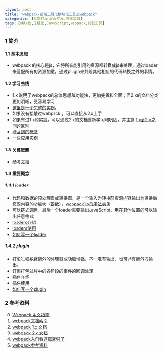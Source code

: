 ```yaml
---
layout: post
title: "webpack-前端工程化模块化工具之webpack"
categories: [前端开发,Web开发,开发工具]
tags: [模块化,工程化,JavaScript,webpack,打包工具]
---
```


### 1 简介

#### 1.1 基本思想

+ webpack 的核心是js，它将所有能引用的资源都转换成js来处理，通过loader来适配所有的资源加载，通过plugin来处理其他相应的代码转换之外的事情。


#### 1.2 学习曲线

+ 1.x 说明了webpack的总体思想和功能块，更加完善和全面；但2.x的文档分类更加明晰，更容易学习
+ [这里是一个完整的实例](http://webpack.github.io/docs/tutorials/getting-started/)。
+ 如果没有接触过webpack ，可以直接从2.x上手
+ 如果有过1.x的实践，可以通过2.x的文档重新学习和巩固，并注意 [1.x到2.x之间的区别](https://webpack.js.org/guides/migrating/)
+ [涉及到的概念](https://webpack.js.org/concepts/)
+ [一些应用实例](http://webpack.github.io/docs/examples.html)

#### 1.3 关键配置

+ [参考文档](https://webpack.js.org/configuration/)

#### 1.4 重要概念

##### 1.4.1 loader

+ 代码和数据的预处理器或转换器，是一个输入为转换前资源内容输出为转换后资源内容的功能块（函数），[webpack1.x的用法实例](http://webpack.github.io/docs/usage.html)
+ 可以链式调用，最后一个loader需要输出JavaScript，用在其他位置的可以输出任意格式
+ [loaders介绍](http://webpack.github.io/docs/loaders.html)
+ [loaders使用](http://webpack.github.io/docs/using-loaders.html)
+ [如何写一个loader](http://webpack.github.io/docs/how-to-write-a-loader.html)

##### 1.4.2 plugin

+ 打包过程数据额外的处理器或功能增强，不一定有输出，也可以有额外的输出。
+ 订阅打包过程中的各阶段的事件的回调处理
+ [插件介绍](http://webpack.github.io/docs/plugins.html)
+ [插件使用](http://webpack.github.io/docs/using-plugins.html)
+ [如何写一个plugin](http://webpack.github.io/docs/how-to-write-a-plugin.html)

### 2 参考资料

0. [Webpack 中文指南](http://webpackdoc.com/reference.html)
1. [webpack文档索引](http://webpack.github.io/)
2. [webpack 1.x 文档](http://webpack.github.io/docs/)
3. [webpack 2.x 文档](https://webpack.js.org/)
4. [webpack入门看这篇就够了](http://www.jianshu.com/p/42e11515c10f)
5. [webpack参考资料](http://rawbin-.github.io/web%E5%BC%80%E5%8F%91/%E5%89%8D%E7%AB%AF%E5%BC%80%E5%8F%91/%E5%BC%80%E5%8F%91%E7%8E%AF%E5%A2%83/2015/09/10/webpack-reference/)


